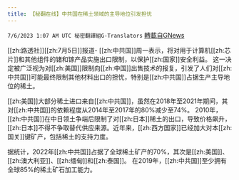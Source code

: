 ```yaml
---
title: 【秘翻在线】中共国在稀土领域的主导地位引发担忧
---
```

`7/6/2023 1:07 AM UTC 秘密翻譯組G-Translators` [轉載自GNews](https://gnews.org/articles/1440337)

[[zh:路透社]][[zh:7月5日]]报道- [[zh:中共国]]周一表示，将对用于计算机[[zh:芯片]]和其他组件的锗和镓产品实施出口限制，以保护[[zh:国家]]安全利益。
这一决定被广泛视为对[[zh:美国]]限制向[[zh:中国]]出售技术的报复，引发了人们对[[zh:中共国]]可能最终限制其他材料出口的担忧，特别是[[zh:中共国]]占据生产主导地位的稀土。

[[zh:美国]]大部分稀土进口来自[[zh:中共国]]，虽然在2018年至2021年期间，其对[[zh:中共国]]的依赖程度从2014年至2017年的80%减少至74%。
2010年，[[zh:中共国]]在中日领土争端后限制了对[[zh:日本]]稀土的出口，导致价格飙升，[[zh:日本]]不得不争取替代供应来源。近年来，[[zh:西方国家]]已经加大对本[[zh:国关]]键矿产，包括稀土的支持力度。

据统计，2022年[[zh:中共国]]占据了全球稀土矿产的70%，其次是[[zh:美国]]、[[zh:澳大利亚]]、[[zh:缅甸]]和[[zh:泰国]]。
在2019年，[[zh:中共国]]至少拥有全球85%的稀土矿石加工能力。
